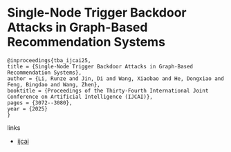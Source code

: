 # Single-Node Trigger Backdoor Attacks in Graph-Based Recommendation Systems

```
@inproceedings{tba_ijcai25,
title = {Single-Node Trigger Backdoor Attacks in Graph-Based Recommendation Systems},
author = {Li, Runze and Jin, Di and Wang, Xiaobao and He, Dongxiao and Feng, Bingdao and Wang, Zhen},
booktitle = {Proceedings of the Thirty-Fourth International Joint Conference on Artificial Intelligence (IJCAI)},
pages = {3072--3080},
year = {2025}
}
```

links
- [ijcai](https://www.ijcai.org/proceedings/2025/342)
